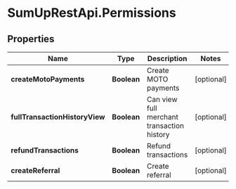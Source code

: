 # SumUpRestApi.Permissions

## Properties
Name | Type | Description | Notes
------------ | ------------- | ------------- | -------------
**createMotoPayments** | **Boolean** | Create MOTO payments | [optional] 
**fullTransactionHistoryView** | **Boolean** | Can view full merchant transaction history | [optional] 
**refundTransactions** | **Boolean** | Refund transactions | [optional] 
**createReferral** | **Boolean** | Create referral | [optional] 
